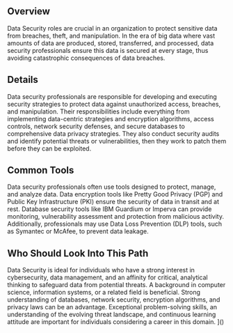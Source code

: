 ## Overview

Data Security roles are crucial in an organization to protect sensitive data from breaches, theft, and manipulation. In the era of big data where vast amounts of data are produced, stored, transferred, and processed, data security professionals ensure this data is secured at every stage, thus avoiding catastrophic consequences of data breaches.

## Details

Data security professionals are responsible for developing and executing security strategies to protect data against unauthorized access, breaches, and manipulation. Their responsibilities include everything from implementing data-centric strategies and encryption algorithms, access controls, network security defenses, and secure databases to comprehensive data privacy strategies. They also conduct security audits and identify potential threats or vulnerabilities, then they work to patch them before they can be exploited.

## Common Tools

Data security professionals often use tools designed to protect, manage, and analyze data. Data encryption tools like Pretty Good Privacy (PGP) and Public Key Infrastructure (PKI) ensure the security of data in transit and at rest. Database security tools like IBM Guardium or Imperva can provide monitoring, vulnerability assessment and protection from malicious activity. Additionally, professionals may use Data Loss Prevention (DLP) tools, such as Symantec or McAfee, to prevent data leakage.

## Who Should Look Into This Path

Data Security is ideal for individuals who have a strong interest in cybersecurity, data management, and an affinity for critical, analytical thinking to safeguard data from potential threats. A background in computer science, information systems, or a related field is beneficial. Strong understanding of databases, network security, encryption algorithms, and privacy laws can be an advantage. Exceptional problem-solving skills, an understanding of the evolving threat landscape, and continuous learning attitude are important for individuals considering a career in this domain.
]()
